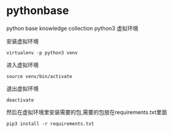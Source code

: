 # pythonbase
python base knowledge collection
python3 虚拟环境

安装虚拟环境
```
virtualenv -p python3 venv
```
进入虚拟环境
```
source venv/bin/activate
```
退出虚拟环境
```
deactivate
```

然后在虚拟环境里安装需要的包,需要的包放在requirements.txt里面
```
pip3 install -r requirements.txt
```